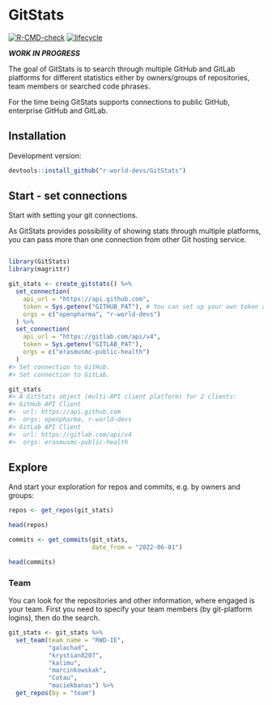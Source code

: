 
<!-- README.md is generated from README.Rmd. Please edit that file -->

# GitStats

<!-- badges: start -->

[![R-CMD-check](https://github.com/r-world-devs/GitStats/workflows/R-CMD-check/badge.svg)](https://github.com/r-world-devs/GitStats/actions)
[![lifecycle](https://img.shields.io/badge/lifecycle-experimental-orange.svg)](https://lifecycle.r-lib.org/articles/stages.html#experimental)
<!-- badges: end -->

***WORK IN PROGRESS***

The goal of GitStats is to search through multiple GitHub and GitLab
platforms for different statistics either by owners/groups of
repositories, team members or searched code phrases.

For the time being GitStats supports connections to public GitHub,
enterprise GitHub and GitLab.

## Installation

Development version:

``` r
devtools::install_github("r-world-devs/GitStats")
```

## Start - set connections

Start with setting your git connections.

As GitStats provides possibility of showing stats through multiple
platforms, you can pass more than one connection from other Git hosting
service.

``` r

library(GitStats)
library(magrittr)

git_stats <- create_gitstats() %>%
  set_connection(
    api_url = "https://api.github.com",
    token = Sys.getenv("GITHUB_PAT"), # You can set up your own token as an environment variable in .Renviron file (based in home directory)
    orgs = c("openpharma", "r-world-devs")
  ) %>%
  set_connection(
    api_url = "https://gitlab.com/api/v4",
    token = Sys.getenv("GITLAB_PAT"),
    orgs = c("erasmusmc-public-health")
  )
#> Set connection to GitHub.
#> Set connection to GitLab.

git_stats
#> A GitStats object (multi-API client platform) for 2 clients:
#> GitHub API Client
#>  url: https://api.github.com
#>  orgs: openpharma, r-world-devs
#> GitLab API Client
#>  url: https://gitlab.com/api/v4
#>  orgs: erasmusmc-public-health
```

## Explore

And start your exploration for repos and commits, e.g. by owners and
groups:

``` r
repos <- get_repos(git_stats)

head(repos)
```

``` r
commits <- get_commits(git_stats,
                       date_from = "2022-06-01")

head(commits)
```

### Team

You can look for the repositories and other information, where engaged
is your team. First you need to specify your team members (by
git-platform logins), then do the search.

``` r
git_stats <- git_stats %>%
  set_team(team_name = "RWD-IE",
           "galachad",
           "krystian8207",
           "kalimu",
           "marcinkowskak",
           "Cotau",
           "maciekbanas") %>%
  get_repos(by = "team")
```

